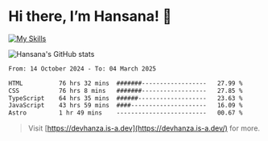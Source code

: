 # Hi there, I’m Hansana! 👋
[![My Skills](https://skillicons.dev/icons?i=js,ts,react,angular,nodejs,py,wordpress)](https://hansana.is-a.dev)

![Hansana's GitHub stats](https://github-readme-stats.vercel.app/api?username=DevHanza\&hide=issues\&show_icons=true&theme=dark)

<!--START_SECTION:waka-->

```txt
From: 14 October 2024 - To: 04 March 2025

HTML          76 hrs 32 mins  #######------------------   27.99 %
CSS           76 hrs 8 mins   #######------------------   27.85 %
TypeScript    64 hrs 35 mins  ######-------------------   23.63 %
JavaScript    43 hrs 59 mins  ####---------------------   16.09 %
Astro         1 hr 49 mins    -------------------------   00.67 %
```

<!--END_SECTION:waka-->

> Visit [https://devhanza.is-a.dev](https://devhanza.is-a.dev/) for more.

